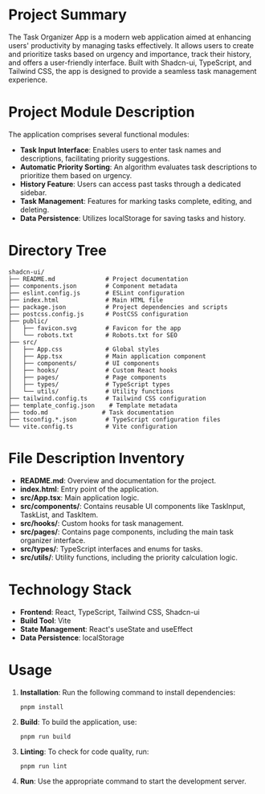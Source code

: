 # Project Summary
The Task Organizer App is a modern web application aimed at enhancing users' productivity by managing tasks effectively. It allows users to create and prioritize tasks based on urgency and importance, track their history, and offers a user-friendly interface. Built with Shadcn-ui, TypeScript, and Tailwind CSS, the app is designed to provide a seamless task management experience.

# Project Module Description
The application comprises several functional modules:
- **Task Input Interface**: Enables users to enter task names and descriptions, facilitating priority suggestions.
- **Automatic Priority Sorting**: An algorithm evaluates task descriptions to prioritize them based on urgency.
- **History Feature**: Users can access past tasks through a dedicated sidebar.
- **Task Management**: Features for marking tasks complete, editing, and deleting.
- **Data Persistence**: Utilizes localStorage for saving tasks and history.

# Directory Tree
```
shadcn-ui/
├── README.md              # Project documentation
├── components.json        # Component metadata
├── eslint.config.js       # ESLint configuration
├── index.html             # Main HTML file
├── package.json           # Project dependencies and scripts
├── postcss.config.js      # PostCSS configuration
├── public/
│   ├── favicon.svg        # Favicon for the app
│   └── robots.txt         # Robots.txt for SEO
├── src/
│   ├── App.css            # Global styles
│   ├── App.tsx            # Main application component
│   ├── components/        # UI components
│   ├── hooks/             # Custom React hooks
│   ├── pages/             # Page components
│   ├── types/             # TypeScript types
│   └── utils/             # Utility functions
├── tailwind.config.ts     # Tailwind CSS configuration
├── template_config.json    # Template metadata
├── todo.md               # Task documentation
├── tsconfig.*.json        # TypeScript configuration files
└── vite.config.ts         # Vite configuration
```

# File Description Inventory
- **README.md**: Overview and documentation for the project.
- **index.html**: Entry point of the application.
- **src/App.tsx**: Main application logic.
- **src/components/**: Contains reusable UI components like TaskInput, TaskList, and TaskItem.
- **src/hooks/**: Custom hooks for task management.
- **src/pages/**: Contains page components, including the main task organizer interface.
- **src/types/**: TypeScript interfaces and enums for tasks.
- **src/utils/**: Utility functions, including the priority calculation logic.

# Technology Stack
- **Frontend**: React, TypeScript, Tailwind CSS, Shadcn-ui
- **Build Tool**: Vite
- **State Management**: React's useState and useEffect
- **Data Persistence**: localStorage

# Usage
1. **Installation**: Run the following command to install dependencies:
   ```
   pnpm install
   ```
2. **Build**: To build the application, use:
   ```
   pnpm run build
   ```
3. **Linting**: To check for code quality, run:
   ```
   pnpm run lint
   ```
4. **Run**: Use the appropriate command to start the development server.
